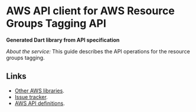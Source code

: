 # AWS API client for AWS Resource Groups Tagging API

**Generated Dart library from API specification**

*About the service:*
This guide describes the API operations for the resource groups tagging.

## Links

- [Other AWS libraries](https://github.com/agilord/aws_client/tree/master/generated).
- [Issue tracker](https://github.com/agilord/aws_client/issues).
- [AWS API definitions](https://github.com/aws/aws-sdk-js/tree/master/apis).
